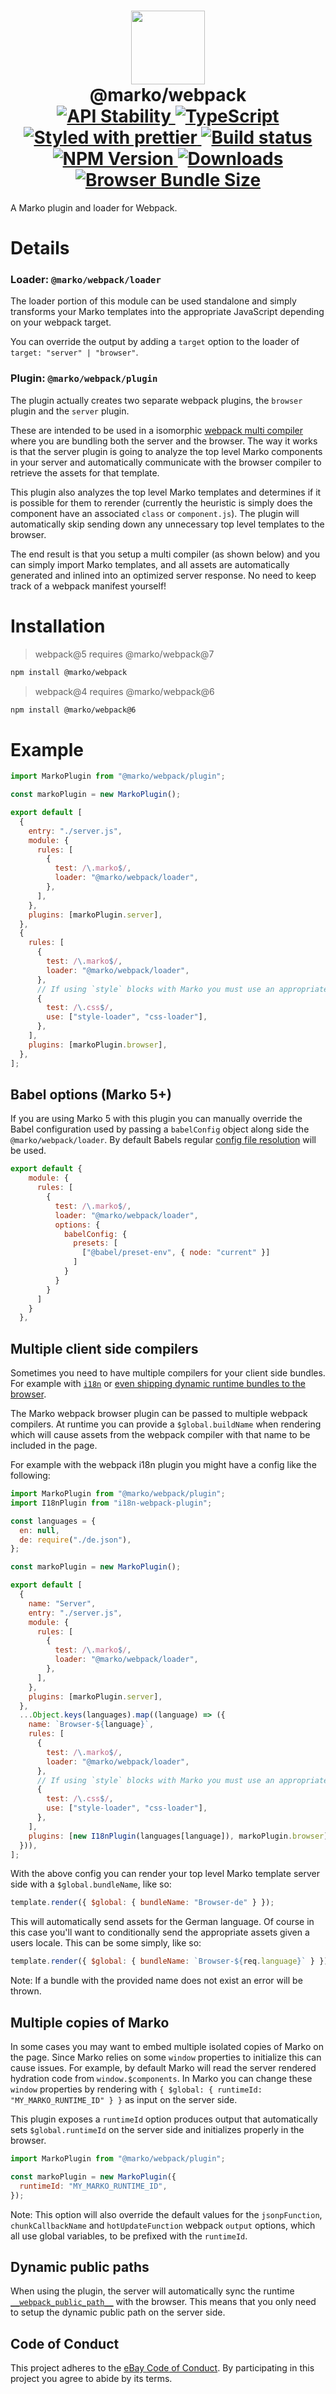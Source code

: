 <h1 align="center">
  <!-- Logo -->
  <img src="https://user-images.githubusercontent.com/1958812/62651340-98c0db00-b90d-11e9-944a-637334391d57.png" height="118"/>
  <br/>
  @marko/webpack
	<br/>

  <!-- Stability -->
  <a href="https://nodejs.org/api/documentation.html#documentation_stability_index">
    <img src="https://img.shields.io/badge/stability-stable-brightgreen.svg" alt="API Stability"/>
  </a>
  <!-- Language -->
  <a href="http://typescriptlang.org">
    <img src="https://img.shields.io/badge/%3C%2F%3E-typescript-blue.svg" alt="TypeScript"/>
  </a>
  <!-- Format -->
  <a href="https://github.com/prettier/prettier">
    <img src="https://img.shields.io/badge/styled_with-prettier-ff69b4.svg" alt="Styled with prettier"/>
  </a>
  <!-- CI -->
  <a href="https://travis-ci.com/marko-js/webpack">
  <img src="https://travis-ci.com/marko-js/webpack.svg?branch=master" alt="Build status"/>
  </a>
  <!-- NPM Version -->
  <a href="https://npmjs.org/package/@marko/webpack">
    <img src="https://img.shields.io/npm/v/@marko/webpack.svg" alt="NPM Version"/>
  </a>
  <!-- Downloads -->
  <a href="https://npmjs.org/package/@marko/webpack">
    <img src="https://img.shields.io/npm/dm/@marko/webpack.svg" alt="Downloads"/>
  </a>
  <!-- Size -->
  <a href="https://npmjs.org/package/@marko/webpack">
    <img src="https://img.shields.io/badge/size-1.21kb-green.svg" alt="Browser Bundle Size"/>
  </a>
</h1>

A Marko plugin and loader for Webpack.

# Details

### Loader: `@marko/webpack/loader`

The loader portion of this module can be used standalone and simply transforms your Marko templates into the appropriate JavaScript depending on your webpack target.

You can override the output by adding a `target` option to the loader of `target: "server" | "browser"`.

### Plugin: `@marko/webpack/plugin`

The plugin actually creates two separate webpack plugins, the `browser` plugin and the `server` plugin.

These are intended to be used in a isomorphic [webpack multi compiler](https://github.com/webpack/webpack/tree/master/examples/multi-compiler) where you are bundling both the server and the browser. The way it works is that the server plugin is going to analyze the top level Marko components in your server and automatically communicate with the browser compiler to retrieve the assets for that template.

This plugin also analyzes the top level Marko templates and determines if it is possible for them to rerender (currently the heuristic is simply does the component have an associated `class` or `component.js`). The plugin will automatically skip sending down any unnecessary top level templates to the browser.

The end result is that you setup a multi compiler (as shown below) and you can simply import Marko templates, and all assets are automatically generated and inlined into an optimized server response. No need to keep track of a webpack manifest yourself!

# Installation

> webpack@5 requires @marko/webpack@7

```bash
npm install @marko/webpack
```

> webpack@4 requires @marko/webpack@6

```bash
npm install @marko/webpack@6
```

# Example

```javascript
import MarkoPlugin from "@marko/webpack/plugin";

const markoPlugin = new MarkoPlugin();

export default [
  {
    entry: "./server.js",
    module: {
      rules: [
        {
          test: /\.marko$/,
          loader: "@marko/webpack/loader",
        },
      ],
    },
    plugins: [markoPlugin.server],
  },
  {
    rules: [
      {
        test: /\.marko$/,
        loader: "@marko/webpack/loader",
      },
      // If using `style` blocks with Marko you must use an appropriate loader
      {
        test: /\.css$/,
        use: ["style-loader", "css-loader"],
      },
    ],
    plugins: [markoPlugin.browser],
  },
];
```

## Babel options (Marko 5+)

If you are using Marko 5 with this plugin you can manually override the Babel configuration used by passing a `babelConfig` object along side the `@marko/webpack/loader`. By default Babels regular [config file resolution](https://babeljs.io/docs/en/config-files) will be used.

```javascript
export default {
    module: {
      rules: [
        {
          test: /\.marko$/,
          loader: "@marko/webpack/loader",
          options: {
            babelConfig: {
              presets: [
                ["@babel/preset-env", { node: "current" }]
              ]
            }
          }
        }
      ]
    }
  },
```

## Multiple client side compilers

Sometimes you need to have multiple compilers for your client side bundles. For example with [`i18n`](https://github.com/webpack/webpack/tree/master/examples/i18n) or [even shipping dynamic runtime bundles to the browser](https://github.com/eBay/arc/tree/master/packages/arc-webpack).

The Marko webpack browser plugin can be passed to multiple webpack compilers. At runtime you can provide a `$global.buildName` when rendering which will cause assets from the webpack compiler with that name to be included in the page.

For example with the webpack i18n plugin you might have a config like the following:

```js
import MarkoPlugin from "@marko/webpack/plugin";
import I18nPlugin from "i18n-webpack-plugin";

const languages = {
  en: null,
  de: require("./de.json"),
};

const markoPlugin = new MarkoPlugin();

export default [
  {
    name: "Server",
    entry: "./server.js",
    module: {
      rules: [
        {
          test: /\.marko$/,
          loader: "@marko/webpack/loader",
        },
      ],
    },
    plugins: [markoPlugin.server],
  },
  ...Object.keys(languages).map((language) => ({
    name: `Browser-${language}`,
    rules: [
      {
        test: /\.marko$/,
        loader: "@marko/webpack/loader",
      },
      // If using `style` blocks with Marko you must use an appropriate loader
      {
        test: /\.css$/,
        use: ["style-loader", "css-loader"],
      },
    ],
    plugins: [new I18nPlugin(languages[language]), markoPlugin.browser],
  })),
];
```

With the above config you can render your top level Marko template server side with a `$global.bundleName`, like so:

```javascript
template.render({ $global: { bundleName: "Browser-de" } });
```

This will automatically send assets for the German language.
Of course in this case you'll want to conditionally send the appropriate assets given a users locale. This can be some simply, like so:

```javascript
template.render({ $global: { bundleName: `Browser-${req.language}` } });
```

Note: If a bundle with the provided name does not exist an error will be thrown.

## Multiple copies of Marko

In some cases you may want to embed multiple isolated copies of Marko on the page. Since Marko relies on some `window` properties to initialize this can cause issues. For example, by default Marko will read the server rendered hydration code from `window.$components`. In Marko you can change these `window` properties by rendering with `{ $global: { runtimeId: "MY_MARKO_RUNTIME_ID" } }` as input on the server side.

This plugin exposes a `runtimeId` option produces output that automatically sets `$global.runtimeId` on the server side and initializes properly in the browser.

```js
import MarkoPlugin from "@marko/webpack/plugin";

const markoPlugin = new MarkoPlugin({
  runtimeId: "MY_MARKO_RUNTIME_ID",
});
```

Note: This option will also override the default values for the `jsonpFunction`, `chunkCallbackName` and `hotUpdateFunction` webpack `output` options, which all use global variables, to be prefixed with the `runtimeId`.

## Dynamic public paths

When using the plugin, the server will automatically sync the runtime [`__webpack_public_path__`](https://webpack.js.org/guides/public-path/#on-the-fly) with the browser.
This means that you only need to setup the dynamic public path on the server side.

## Code of Conduct

This project adheres to the [eBay Code of Conduct](./.github/CODE_OF_CONDUCT.md). By participating in this project you agree to abide by its terms.
